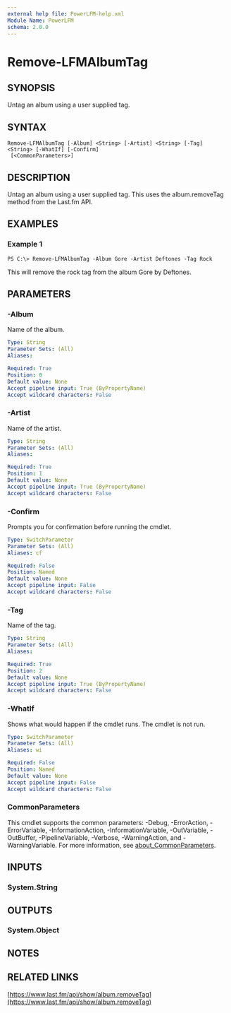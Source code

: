 ```yaml
---
external help file: PowerLFM-help.xml
Module Name: PowerLFM
schema: 2.0.0
---
```


# Remove-LFMAlbumTag

## SYNOPSIS

Untag an album using a user supplied tag.

## SYNTAX

```text
Remove-LFMAlbumTag [-Album] <String> [-Artist] <String> [-Tag] <String> [-WhatIf] [-Confirm]
 [<CommonParameters>]
```

## DESCRIPTION

Untag an album using a user supplied tag. This uses the album.removeTag method from the Last.fm API.

## EXAMPLES

### Example 1

```text
PS C:\> Remove-LFMAlbumTag -Album Gore -Artist Deftones -Tag Rock
```

This will remove the rock tag from the album Gore by Deftones.

## PARAMETERS

### -Album

Name of the album.

```yaml
Type: String
Parameter Sets: (All)
Aliases:

Required: True
Position: 0
Default value: None
Accept pipeline input: True (ByPropertyName)
Accept wildcard characters: False
```

### -Artist

Name of the artist.

```yaml
Type: String
Parameter Sets: (All)
Aliases:

Required: True
Position: 1
Default value: None
Accept pipeline input: True (ByPropertyName)
Accept wildcard characters: False
```

### -Confirm

Prompts you for confirmation before running the cmdlet.

```yaml
Type: SwitchParameter
Parameter Sets: (All)
Aliases: cf

Required: False
Position: Named
Default value: None
Accept pipeline input: False
Accept wildcard characters: False
```

### -Tag

Name of the tag.

```yaml
Type: String
Parameter Sets: (All)
Aliases:

Required: True
Position: 2
Default value: None
Accept pipeline input: True (ByPropertyName)
Accept wildcard characters: False
```

### -WhatIf

Shows what would happen if the cmdlet runs. The cmdlet is not run.

```yaml
Type: SwitchParameter
Parameter Sets: (All)
Aliases: wi

Required: False
Position: Named
Default value: None
Accept pipeline input: False
Accept wildcard characters: False
```

### CommonParameters

This cmdlet supports the common parameters: -Debug, -ErrorAction, -ErrorVariable, -InformationAction, -InformationVariable, -OutVariable, -OutBuffer, -PipelineVariable, -Verbose, -WarningAction, and -WarningVariable. For more information, see [about\_CommonParameters](http://go.microsoft.com/fwlink/?LinkID=113216).

## INPUTS

### System.String

## OUTPUTS

### System.Object

## NOTES

## RELATED LINKS

[https://www.last.fm/api/show/album.removeTag](https://www.last.fm/api/show/album.removeTag)

